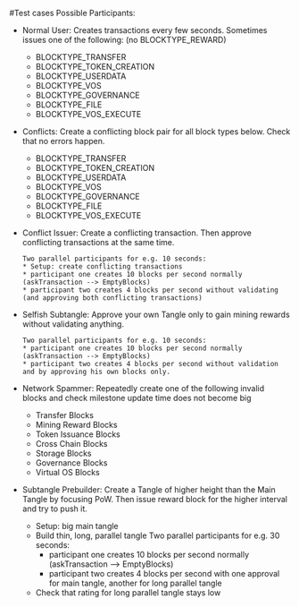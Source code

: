 #Test cases
Possible Participants:
* Normal User: Creates transactions every few seconds. Sometimes issues one of the following: (no BLOCKTYPE\_REWARD)  

	* BLOCKTYPE\_TRANSFER  
	* BLOCKTYPE\_TOKEN\_CREATION  
	* BLOCKTYPE\_USERDATA  
	* BLOCKTYPE\_VOS  
	* BLOCKTYPE\_GOVERNANCE  
	* BLOCKTYPE\_FILE  
	* BLOCKTYPE\_VOS\_EXECUTE  
	
	
* Conflicts: Create a conflicting block pair for all block types below. Check that no errors happen. 

	* BLOCKTYPE\_TRANSFER  
	* BLOCKTYPE\_TOKEN\_CREATION  
	* BLOCKTYPE\_USERDATA  
	* BLOCKTYPE\_VOS  
	* BLOCKTYPE\_GOVERNANCE  
	* BLOCKTYPE\_FILE  
	* BLOCKTYPE\_VOS\_EXECUTE  


* Conflict Issuer: Create a conflicting transaction. Then approve conflicting transactions at the same time.

	  Two parallel participants for e.g. 10 seconds:
	  * Setup: create conflicting transactions
	  * participant one creates 10 blocks per second normally (askTransaction --> EmptyBlocks)
	  * participant two creates 4 blocks per second without validating (and approving both conflicting transactions)		

* Selfish Subtangle: Approve your own Tangle only to gain mining rewards without validating anything.

	  Two parallel participants for e.g. 10 seconds:
	  * participant one creates 10 blocks per second normally (askTransaction --> EmptyBlocks)
	  * participant two creates 4 blocks per second without validation and by approving his own blocks only. 


* Network Spammer: Repeatedly create one of the following invalid blocks and check milestone update time does not become big

	* Transfer  Blocks  
	* Mining Reward Blocks  
	* Token Issuance Blocks  
	* Cross  Chain  Blocks  
	* Storage Blocks  
	* Governance Blocks  
	* Virtual OS Blocks   


* Subtangle Prebuilder: Create a Tangle of higher height than the Main Tangle by focusing PoW. Then issue reward block for the higher interval and try to push it.

	* Setup: big main tangle
	* Build thin, long, parallel tangle 
	  Two parallel participants for e.g. 30 seconds:
	  * participant one creates 10 blocks per second normally (askTransaction --> EmptyBlocks)
	  * participant two creates 4 blocks per second with one approval for main tangle, another for long parallel tangle 
	* Check that rating for long parallel tangle stays low
